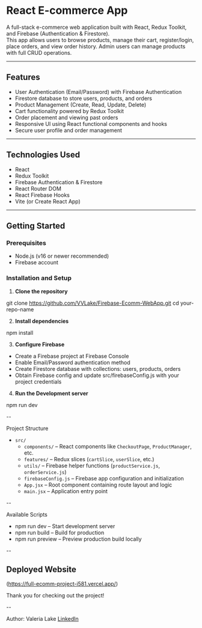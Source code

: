 # React E-commerce App

A full-stack e-commerce web application built with React, Redux Toolkit, and Firebase (Authentication & Firestore).  
This app allows users to browse products, manage their cart, register/login, place orders, and view order history. Admin users can manage products with full CRUD operations.

---

## Features

- User Authentication (Email/Password) with Firebase Authentication  
- Firestore database to store users, products, and orders  
- Product Management (Create, Read, Update, Delete)  
- Cart functionality powered by Redux Toolkit  
- Order placement and viewing past orders  
- Responsive UI using React functional components and hooks  
- Secure user profile and order management  

---

## Technologies Used

- React  
- Redux Toolkit  
- Firebase Authentication & Firestore  
- React Router DOM  
- React Firebase Hooks  
- Vite (or Create React App)  

---

## Getting Started

### Prerequisites

- Node.js (v16 or newer recommended)  
- Firebase account  

### Installation and Setup

1. **Clone the repository**

git clone https://github.com/VVLake/Firebase-Ecomm-WebApp.git
cd your-repo-name

2. **Install dependencies**

npm install

3. **Configure Firebase**

- Create a Firebase project at Firebase Console
- Enable Email/Password authentication method
- Create Firestore database with collections: users, products, orders
- Obtain Firebase config and update src/firebaseConfig.js with your project credentials

4. **Run the Development server**

npm run dev 

--

Project Structure

- `src/`
  - `components/` – React components like `CheckoutPage`, `ProductManager`, etc.
  - `features/` – Redux slices (`cartSlice`, `userSlice`, etc.)
  - `utils/` – Firebase helper functions (`productService.js`, `orderService.js`)
  - `firebaseConfig.js` – Firebase app configuration and initialization
  - `App.jsx` – Root component containing route layout and logic
  - `main.jsx` – Application entry point


--

Available Scripts 

- npm run dev – Start development server
- npm run build – Build for production
- npm run preview – Preview production build locally

-- 

## Deployed Website
(https://full-ecomm-project-i581.vercel.app/)

Thank you for checking out the project! 

--

Author: Valeria Lake [LinkedIn](www.linkedin.com/in/valerialake95)